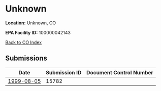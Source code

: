 # Unknown

**Location:** Unknown, CO

**EPA Facility ID:** 100000042143

[Back to CO Index](../../index.md)

## Submissions

| Date | Submission ID | Document Control Number |
|------|--------------|-------------------------|
| [1999-08-05](submissions/15782.md) | 15782 |  |
